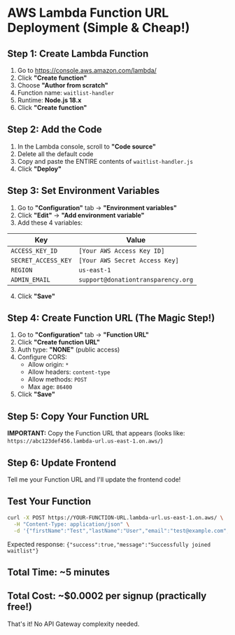 # AWS Lambda Function URL Deployment (Simple & Cheap!)

## Step 1: Create Lambda Function

1. Go to https://console.aws.amazon.com/lambda/
2. Click **"Create function"**
3. Choose **"Author from scratch"**
4. Function name: `waitlist-handler`
5. Runtime: **Node.js 18.x**
6. Click **"Create function"**

## Step 2: Add the Code

1. In the Lambda console, scroll to **"Code source"**
2. Delete all the default code
3. Copy and paste the ENTIRE contents of `waitlist-handler.js`
4. Click **"Deploy"**

## Step 3: Set Environment Variables

1. Go to **"Configuration"** tab → **"Environment variables"**
2. Click **"Edit"** → **"Add environment variable"**
3. Add these 4 variables:

| Key | Value |
|-----|-------|
| `ACCESS_KEY_ID` | `[Your AWS Access Key ID]` |
| `SECRET_ACCESS_KEY` | `[Your AWS Secret Access Key]` |
| `REGION` | `us-east-1` |
| `ADMIN_EMAIL` | `support@donationtransparency.org` |

4. Click **"Save"**

## Step 4: Create Function URL (The Magic Step!)

1. Go to **"Configuration"** tab → **"Function URL"**
2. Click **"Create function URL"**
3. Auth type: **"NONE"** (public access)
4. Configure CORS:
   - Allow origin: `*`
   - Allow headers: `content-type`
   - Allow methods: `POST`
   - Max age: `86400`
5. Click **"Save"**

## Step 5: Copy Your Function URL

**IMPORTANT:** Copy the Function URL that appears (looks like: `https://abc123def456.lambda-url.us-east-1.on.aws/`)

## Step 6: Update Frontend

Tell me your Function URL and I'll update the frontend code!

## Test Your Function

```bash
curl -X POST https://YOUR-FUNCTION-URL.lambda-url.us-east-1.on.aws/ \
  -H "Content-Type: application/json" \
  -d '{"firstName":"Test","lastName":"User","email":"test@example.com","organizationType":"individual-fundraiser"}'
```

Expected response: `{"success":true,"message":"Successfully joined waitlist"}`

## Total Time: ~5 minutes
## Total Cost: ~$0.0002 per signup (practically free!)

That's it! No API Gateway complexity needed.